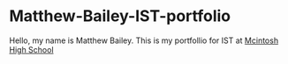 # Matthew-Bailey-IST-portfolio
Hello, my name is Matthew Bailey. This is my portfollio for IST at [Mcintosh High School](https://www.fcboe.org/mhs)
